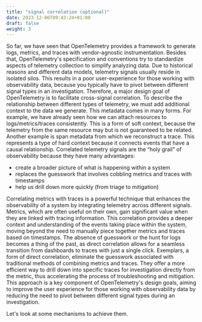 ```yaml
---
title: "signal correlation (optional)"
date: 2023-12-06T09:43:24+01:00
draft: false
weight: 3
---
```


So far, we have seen that OpenTelemetry provides a framework to generate logs, metrics, and traces with vendor-agnostic instrumentation.
Besides that, OpenTelemetry's specification and conventions try to standardize aspects of telemetry collection to simplify analyzing data.
Due to historical reasons and different data models, telemetry signals usually reside in isolated silos.
This results in a poor user-experience for those working with observability data, because you typically have to pivot between different signal types in an investigation.
Therefore, a major design goal of OpenTelemetry is to facilitate cross-signal correlation.
To describe the relationship between different types of telemetry, we must add additional context to the data we generate.
This metadata comes in many forms.
For example, we have already seen how we can attach resources to logs/metrics/traces consistently.
This is a form of soft context, because the telemetry from the same resource may but is not guaranteed to be related.
Another example is span metadata from which we reconstruct a trace.
This represents a type of hard context because it connects events that have a causal relationship.
Correlated telemetry signals are the “holy grail” of observability because they have many advantages:
- create a broader picture of what is happening within a system
- replaces the guesswork that involves cobbling metrics and traces with timestamps
- help us drill down more quickly (from triage to mitigation)

Correlating metrics with traces is a powerful technique that enhances the observability of a system by integrating telemetry across different signals. Metrics, which are often useful on their own, gain significant value when they are linked with tracing information. This correlation provides a deeper context and understanding of the events taking place within the system, moving beyond the need to manually piece together metrics and traces based on timestamps. The absence of guesswork or the hunt for logs becomes a thing of the past, as direct correlation allows for a seamless transition from dashboards to traces with just a single click. Exemplars, a form of direct correlation, eliminate the guesswork associated with traditional methods of combining metrics and traces. They offer a more efficient way to drill down into specific traces for investigation directly from the metric, thus accelerating the process of troubleshooting and mitigation. This approach is a key component of OpenTelemetry's design goals, aiming to improve the user experience for those working with observability data by reducing the need to pivot between different signal types during an investigation.

Let's look at some mechanisms to achieve them.
